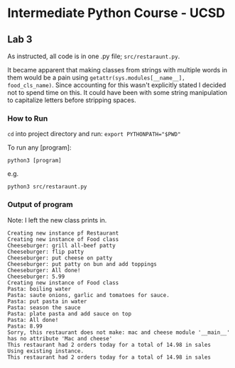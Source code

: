 # Intermediate Python Course - UCSD

## Lab 3

As instructed, all code is in one .py file; `src/restaraunt.py`. 

It became apparent that making classes from strings with multiple words in them would be a pain using `getattr(sys.modules[__name__], food_cls_name)`. Since accounting for this wasn't explicitly stated I decided not to spend time on this. It could have been with some string manipulation to capitalize letters before stripping spaces. 

### How to Run

`cd` into project directory and run: `export PYTHONPATH="$PWD"`

To run any [program]:

`python3 [program]`

e.g.

`python3 src/restaraunt.py`

### Output of program

Note: I left the new class prints in. 

    Creating new instance pf Restaurant
    Creating new instance of Food class
    Cheeseburger: grill all-beef patty
    Cheeseburger: flip patty
    Cheeseburger: put cheese on patty
    Cheeseburger: put patty on bun and add toppings
    Cheeseburger: All done!
    Cheeseburger: 5.99
    Creating new instance of Food class
    Pasta: boiling water
    Pasta: saute onions, garlic and tomatoes for sauce.
    Pasta: put pasta in water
    Pasta: season the sauce
    Pasta: plate pasta and add sauce on top
    Pasta: All done!
    Pasta: 8.99
    Sorry, this restaurant does not make: mac and cheese module '__main__' has no attribute 'Mac and cheese'
    This restaurant had 2 orders today for a total of 14.98 in sales
    Using existing instance.
    This restaurant had 2 orders today for a total of 14.98 in sales